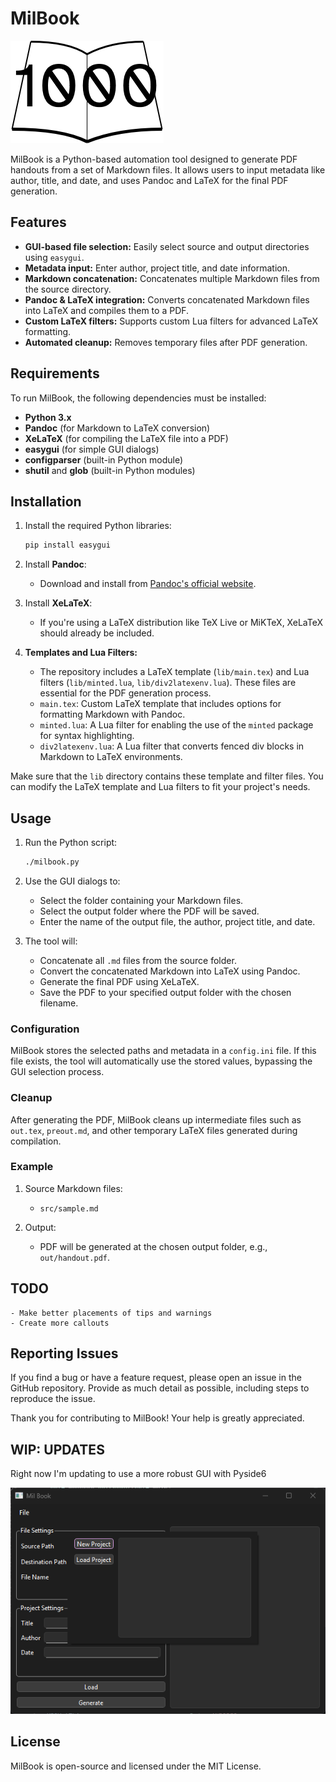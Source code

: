 # MilBook

![MillBook](images/sample_image.png)

MilBook is a Python-based automation tool designed to generate PDF handouts from a set of Markdown files. It allows users to input metadata like author, title, and date, and uses Pandoc and LaTeX for the final PDF generation.

## Features

- **GUI-based file selection:** Easily select source and output directories using `easygui`.
- **Metadata input:** Enter author, project title, and date information.
- **Markdown concatenation:** Concatenates multiple Markdown files from the source directory.
- **Pandoc & LaTeX integration:** Converts concatenated Markdown files into LaTeX and compiles them to a PDF.
- **Custom LaTeX filters:** Supports custom Lua filters for advanced LaTeX formatting.
- **Automated cleanup:** Removes temporary files after PDF generation.

## Requirements

To run MilBook, the following dependencies must be installed:

- **Python 3.x**
- **Pandoc** (for Markdown to LaTeX conversion)
- **XeLaTeX** (for compiling the LaTeX file into a PDF)
- **easygui** (for simple GUI dialogs)
- **configparser** (built-in Python module)
- **shutil** and **glob** (built-in Python modules)

## Installation

1. Install the required Python libraries:
    ```bash
    pip install easygui
    ```

2. Install **Pandoc**:
    - Download and install from [Pandoc's official website](https://pandoc.org/installing.html).

3. Install **XeLaTeX**:
    - If you're using a LaTeX distribution like TeX Live or MiKTeX, XeLaTeX should already be included.

4. **Templates and Lua Filters:**
    - The repository includes a LaTeX template (`lib/main.tex`) and Lua filters (`lib/minted.lua`, `lib/div2latexenv.lua`). These files are essential for the PDF generation process.
    - `main.tex`: Custom LaTeX template that includes options for formatting Markdown with Pandoc.
    - `minted.lua`: A Lua filter for enabling the use of the `minted` package for syntax highlighting.
    - `div2latexenv.lua`: A Lua filter that converts fenced div blocks in Markdown to LaTeX environments.

Make sure that the `lib` directory contains these template and filter files. You can modify the LaTeX template and Lua filters to fit your project's needs.


## Usage

1. Run the Python script:
    ```bash
    ./milbook.py
    ```

2. Use the GUI dialogs to:
   - Select the folder containing your Markdown files.
   - Select the output folder where the PDF will be saved.
   - Enter the name of the output file, the author, project title, and date.

3. The tool will:
   - Concatenate all `.md` files from the source folder.
   - Convert the concatenated Markdown into LaTeX using Pandoc.
   - Generate the final PDF using XeLaTeX.
   - Save the PDF to your specified output folder with the chosen filename.

### Configuration

MilBook stores the selected paths and metadata in a `config.ini` file. If this file exists, the tool will automatically use the stored values, bypassing the GUI selection process.

### Cleanup

After generating the PDF, MilBook cleans up intermediate files such as `out.tex`, `preout.md`, and other temporary LaTeX files generated during compilation.

### Example

1. Source Markdown files:
    - `src/sample.md`

2. Output: 
    - PDF will be generated at the chosen output folder, e.g., `out/handout.pdf`.

## TODO

    - Make better placements of tips and warnings
    - Create more callouts

## Reporting Issues

If you find a bug or have a feature request, please open an issue in the GitHub repository. Provide as much detail as possible, including steps to reproduce the issue.

Thank you for contributing to MilBook! Your help is greatly appreciated.


## WIP: UPDATES

Right now I'm updating to use a more robust GUI with Pyside6

![](attachments/v0_pyside.png)

## License

MilBook is open-source and licensed under the MIT License.


